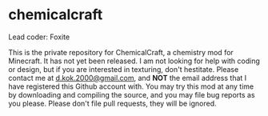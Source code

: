 # chemicalcraft

Lead coder: Foxite

This is the private repository for ChemicalCraft, a chemistry mod for Minecraft. It has not yet been released. I am not looking for help with coding or design, but if you are interested in texturing, don't hestitate. Please contact me at d.kok.2000@gmail.com, and **NOT** the email address that I have registered this Github account with. You may try this mod at any time by downloading and compiling the source, and you may file bug reports as you please. Please don't file pull requests, they will be ignored.
